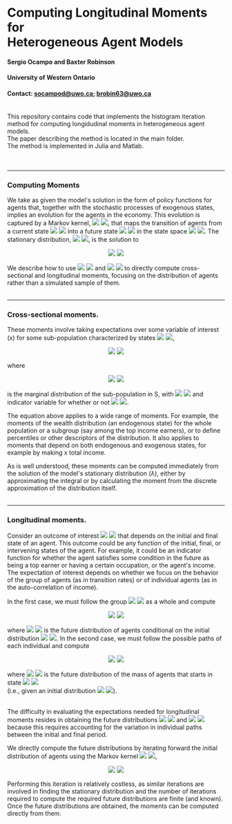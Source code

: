 # Computing Longitudinal Moments for <br/> Heterogeneous Agent Models
#### **Sergio Ocampo and Baxter Robinson**

#### **University of Western Ontario**

#### **Contact:** socampod@uwo.ca; brobin63@uwo.ca

<br/>
This repository contains code that implements the histogram iteration method for computing longidudinal moments in heterogeneous agent models.<br/>
The paper describing the method is located in the main folder.<br/>
The method is implemented in Julia and Matlab.<br/>
<br/>
<br/>

---
### **Computing Moments**


We take as given the model's solution in the form of policy functions for agents that, together with the stochastic processes of exogenous states, implies an evolution for the agents in the economy. 
This evolution is captured by a Markov kernel, 
  <img src="https://render.githubusercontent.com/render/math?math={\large{T\left(s^{'}|s\right)}}#gh-light-mode-only">
  <img src="https://render.githubusercontent.com/render/math?math={\large\color{white}T\left(s^{'}|s\right)}#gh-dark-mode-only">, 
that maps the transition of agents from a current state 
  <img src="https://render.githubusercontent.com/render/math?math={\large{s}}#gh-light-mode-only">
  <img src="https://render.githubusercontent.com/render/math?math={\large\color{white}s}#gh-dark-mode-only">
into a future state 
  <img src="https://render.githubusercontent.com/render/math?math={\large{s^{'}}}#gh-light-mode-only">
  <img src="https://render.githubusercontent.com/render/math?math={\large\color{white}s^{'}}#gh-dark-mode-only">
in the state space 
  <img src="https://render.githubusercontent.com/render/math?math={\large{\cal S}}#gh-light-mode-only">
  <img src="https://render.githubusercontent.com/render/math?math={\large\color{white}{\cal S}}#gh-dark-mode-only">.
The stationary distribution, 
  <img src="https://render.githubusercontent.com/render/math?math={\large\lambda}#gh-light-mode-only">
  <img src="https://render.githubusercontent.com/render/math?math={\large\color{white}\lambda}#gh-dark-mode-only">, 
is the solution to<br/>
<p align="center">
  <img src="https://render.githubusercontent.com/render/math?math={\Large\lambda\left(s^{'}\right)=\int_{s\in{\cal S}}T\left(s^{'}|s\right)\lambda\left(s\right)ds}#gh-light-mode-only">
  <img src="https://render.githubusercontent.com/render/math?math={\Large\color{white}\lambda\left(s^{'}\right)=\int_{s\in{\cal S}}T\left(s^{'}|s\right)\lambda\left(s\right)ds}#gh-dark-mode-only">
</p>

We describe how to use 
  <img src="https://render.githubusercontent.com/render/math?math={\large\lambda}#gh-light-mode-only">
  <img src="https://render.githubusercontent.com/render/math?math={\large\color{white}\lambda}#gh-dark-mode-only"> 
and 
  <img src="https://render.githubusercontent.com/render/math?math={\large{T}}#gh-light-mode-only">
  <img src="https://render.githubusercontent.com/render/math?math={\large\color{white}T}#gh-dark-mode-only"> 
to directly compute cross-sectional and longitudinal moments, focusing on the distribution of agents rather than a simulated sample of them. 
<br/>
<br/>

---
### **Cross-sectional moments.**


These moments involve taking expectations over some variable of interest (x) for some sub-population characterized by states 
  <img src="https://render.githubusercontent.com/render/math?math={\large{s\in S\subseteq{\cal S}}}#gh-light-mode-only">
  <img src="https://render.githubusercontent.com/render/math?math={\large\color{white}s\in S\subseteq{\cal S}}#gh-dark-mode-only">,
<p align="center">
    <img src="https://render.githubusercontent.com/render/math?math={\Large{E\left[x|s \in S\right] = \int_{s \in S} x\left(s\right) \lambda_S\left(s\right) ds,}}#gh-light-mode-only">
  <img src="https://render.githubusercontent.com/render/math?math={\Large\color{white}E\left[x|s \in S\right] = \int_{s \in S} x\left(s\right) \lambda_S\left(s\right) ds,}#gh-dark-mode-only">
</p>
where
<p align="center">
  <img src="https://render.githubusercontent.com/render/math?math={\large{\lambda_S \equiv \frac{\mathbb{I}_{s \in S}\lambda\left(s\right)}{\int\mathbb{I}_{s \in S}\lambda\left(s\right)ds}}}#gh-light-mode-only">
  <img src="https://render.githubusercontent.com/render/math?math={\large\color{white}\lambda_S \equiv \frac{\mathbb{I}_{s \in S}\lambda\left(s\right)}{\int\mathbb{I}_{s \in S}\lambda\left(s\right)ds}}#gh-dark-mode-only"> 
</p>
is the marginal distribution of the sub-population in S, with 
  <img src="https://render.githubusercontent.com/render/math?math={\large{\mathbb{I}_{s \in S}}}#gh-light-mode-only">
  <img src="https://render.githubusercontent.com/render/math?math={\large\color{white}\mathbb{I}_{s \in S}}#gh-dark-mode-only"> 
and indicator variable for whether or not <img src="https://render.githubusercontent.com/render/math?math={\large{s \in S}}#gh-light-mode-only"> <img src="https://render.githubusercontent.com/render/math?math={\large\color{white}s \in S}#gh-dark-mode-only">.
<br/>

The equation above applies to a wide range of moments. 
For example, the moments of the wealth distribution (an endogenous state) for the whole population or a subgroup (say among the top income earners), or to define percentiles or other descriptors of the distribution. 
It also applies to moments that depend on both endogenous and exogenous states, for example by making x total income. 
    

As is well understood, these moments can be computed immediately from the solution of the model's stationary distribution 
$\left(\lambda\right)$, 
either by approximating the integral or by calculating the moment from the discrete approximation of the distribution itself.
<br/>
<br/>

---
### **Longitudinal moments.**


Consider an outcome of interest 
  <img src="https://render.githubusercontent.com/render/math?math={\large{x\left(s,s^{'}\right)}}#gh-light-mode-only">
  <img src="https://render.githubusercontent.com/render/math?math={\large\color{white}x\left(s,s^{'}\right)}#gh-dark-mode-only"> 
that depends on the initial and final state of an agent.
This outcome could be any function of the initial, final, or intervening states of the agent. 
For example, it could be an indicator function for whether the agent satisfies some condition in the future as being a top earner or having a certain occupation, or the agent's income. 
The expectation of interest depends on whether we focus on the behavior of the group of agents (as in transition rates) or of individual agents (as in the auto-correlation of income).<br/>


In the first case, we must follow the group 
<img src="https://render.githubusercontent.com/render/math?math={\large{\left(S\right)}}#gh-light-mode-only">
<img src="https://render.githubusercontent.com/render/math?math={\large\color{white}\left(S\right)}#gh-dark-mode-only">
as a whole and compute
<p align="center">
  <img src="https://render.githubusercontent.com/render/math?math={\Large{E\left[x|s\in S\right]=\int_{s\in S}\,\int_{s^{'}\in{\cal S}}x\left(s,s^{'}\right)\lambda^{'}_{S}\left(s^{'}\right)ds^{'}\,\lambda_S\left(s\right)ds,}}#gh-light-mode-only">
  <img src="https://render.githubusercontent.com/render/math?math={\Large\color{white}E\left[x|s\in S\right]=\int_{s\in S}\,\int_{s^{'}\in{\cal S}}x\left(s,s^{'}\right)\lambda^{'}_{S}\left(s^{'}\right)ds^{'}\,\lambda_S\left(s\right)ds,}#gh-dark-mode-only">
</p>

where
  <img src="https://render.githubusercontent.com/render/math?math={\large{\lambda^{'}_{S}}}#gh-light-mode-only">
  <img src="https://render.githubusercontent.com/render/math?math={\large\color{white}\lambda^{'}_{S}}#gh-dark-mode-only"> 
is the future distribution of agents conditional on the initial distribution
  <img src="https://render.githubusercontent.com/render/math?math={\large{\lambda_{S}}}#gh-light-mode-only">
  <img src="https://render.githubusercontent.com/render/math?math={\large\color{white}\lambda_{S}}#gh-dark-mode-only">.
In the second case, we must follow the possible paths of each individual and compute
<p align="center">
  <img src="https://render.githubusercontent.com/render/math?math={\Large{E\left[x|s\in S\right]=\int_{s\in S}\,\int_{s^{'}\in{\cal S}}x\left(s,s^{'}\right)\lambda^{'}_{\{s\}}\left(s^{'}\right)ds^{'}\,\lambda_S\left(s\right)ds,}}#gh-light-mode-only">
  <img src="https://render.githubusercontent.com/render/math?math={\Large\color{white}E\left[x|s\in S\right]=\int_{s\in S}\,\int_{s^{'}\in{\cal S}}x\left(s,s^{'}\right)\lambda^{'}_{\{s\}}\left(s^{'}\right)ds^{'}\,\lambda_S\left(s\right)ds,}#gh-dark-mode-only">
</p>

where
<img src="https://render.githubusercontent.com/render/math?math={\large{\lambda^{'}_{\{s\}}}}#gh-light-mode-only">
<img src="https://render.githubusercontent.com/render/math?math={\large\color{white}\lambda^{'}_{\{s\}}}#gh-dark-mode-only"> 
is the future distribution of the mass of agents that starts in state 
<img src="https://render.githubusercontent.com/render/math?math={\large{s \in S}}#gh-light-mode-only">
<img src="https://render.githubusercontent.com/render/math?math={\large\color{white}s \in S}#gh-dark-mode-only">  
(i.e., given an initial distribution 
<img src="https://render.githubusercontent.com/render/math?math={{\delta_{\{s\}}}}#gh-light-mode-only">
<img src="https://render.githubusercontent.com/render/math?math={\color{white}\delta_{\{s\}}}#gh-dark-mode-only">).<br/>
<br/>


The difficulty in evaluating the expectations needed for longitudinal moments resides in obtaining the future distributions
  <img src="https://render.githubusercontent.com/render/math?math={\large{\lambda^{'}_{S}}}#gh-light-mode-only">
  <img src="https://render.githubusercontent.com/render/math?math={\large\color{white}\lambda^{'}_{S}}#gh-dark-mode-only">
and 
  <img src="https://render.githubusercontent.com/render/math?math={\large{\lambda^{'}_{\{s\}}}}#gh-light-mode-only">
  <img src="https://render.githubusercontent.com/render/math?math={\large\color{white}\lambda^{'}_{\{s\}}}#gh-dark-mode-only">
because this requires accounting for the variation in individual paths between the initial and final period. 


We directly compute the future distributions by iterating forward the initial distribution of agents using the Markov kernel
  <img src="https://render.githubusercontent.com/render/math?math={\large{\left(T\right)}}#gh-light-mode-only">
  <img src="https://render.githubusercontent.com/render/math?math={\large\color{white}\left(T\right)}#gh-dark-mode-only">,
<p align="center">
  <img src="https://render.githubusercontent.com/render/math?math={\Large{\lambda^{'}_{S}\left(s^'\right)=\int_{s\in{\cal S}}T\left(s^{'}|s\right)\lambda_{S}\left(s\right)ds\,\quad\lambda^{'}_{\{s\}}\left(s^{'}\right)=\int_{s\in{\cal S}}T\left(s^{'}|s\right)\delta_{\{s\}}\left(s\right)ds.}}#gh-light-mode-only">
  <img src="https://render.githubusercontent.com/render/math?math={\Large\color{white}\lambda^{'}_{S}\left(s^'\right)=\int_{s\in{\cal S}}T\left(s^{'}|s\right)\lambda_{S}\left(s\right)ds\,\quad\lambda^{'}_{\{s\}}\left(s^{'}\right)=\int_{s\in{\cal S}}T\left(s^{'}|s\right)\delta_{\{s\}}\left(s\right)ds.}#gh-dark-mode-only">
</p>

Performing this iteration is relatively costless, as similar iterations are involved in finding the stationary distribution and the number of iterations required to compute the required future distributions are finite (and known).
Once the future distributions are obtained, the moments can be computed directly from them.